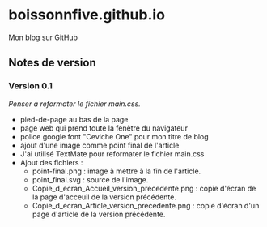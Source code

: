 # boissonnfive.github.io
Mon blog sur GitHub


## Notes de version ##

### Version 0.1 ###

*Penser à reformater le fichier main.css.*

- pied-de-page au bas de la page
- page web qui prend toute la fenêtre du navigateur
- police google font "Ceviche One" pour mon titre de blog
- ajout d'une image comme point final de l'article
- J'ai utilisé TextMate pour reformater le fichier main.css
- Ajout des fichiers : 
	- point-final.png : image à mettre à la fin de l'article.
	- point_final.svg : source de l'image.
	- Copie_d_ecran_Accueil_version_precedente.png : copie d'écran de la page d'acceuil de la version précédente.
	- Copie_d_ecran_Article_version_precedente.png : copie d'écran d'un page d'article de la version précédente.

